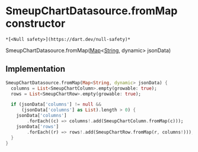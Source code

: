 


# SmeupChartDatasource.fromMap constructor




    *[<Null safety>](https://dart.dev/null-safety)*



SmeupChartDatasource.fromMap([Map](https://api.flutter.dev/flutter/dart-core/Map-class.html)&lt;[String](https://api.flutter.dev/flutter/dart-core/String-class.html), dynamic> jsonData)





## Implementation

```dart
SmeupChartDatasource.fromMap(Map<String, dynamic> jsonData) {
  columns = List<SmeupChartColumn>.empty(growable: true);
  rows = List<SmeupChartRow>.empty(growable: true);

  if (jsonData['columns'] != null &&
      (jsonData['columns'] as List).length > 0) {
    jsonData['columns']
        .forEach((c) => columns!.add(SmeupChartColumn.fromMap(c)));
    jsonData['rows']
        .forEach((r) => rows!.add(SmeupChartRow.fromMap(r, columns!)));
  }
}
```







